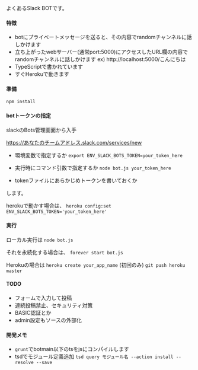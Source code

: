 よくあるSlack BOTです。

#### 特徴 ####

* botにプライべートメッセージを送ると、その内容でrandomチャンネルに話しかけます
* 立ち上がったwebサーバー(通常port:5000)にアクセスしたURL欄の内容でrandomチャンネルに話しかけます
ex) http://localhost:5000/こんにちは
* TypeScriptで書かれています
* すぐHerokuで動きます

#### 準備 ####

`npm install`

#### botトークンの指定 ####

slackのBots管理画面から入手

https://あなたのチームアドレス.slack.com/services/new

* 環境変数で指定するか
`export ENV_SLACK_BOTS_TOKEN=your_token_here`

* 実行時にコマンド引数で指定するか
`node bot.js your_token_here`

* tokenファイルにあらかじめトークンを書いておくか

します。

herokuで動かす場合は、
`heroku config:set ENV_SLACK_BOTS_TOKEN='your_token_here'`

#### 実行 ####

ローカル実行は
`node bot.js`

それを永続化する場合は、
`forever start bot.js`

Herokuの場合は
`heroku create your_app_name` (初回のみ)
`git push heroku master`

#### TODO ####

* フォームで入力して投稿
* 連続投稿禁止、セキュリティ対策
* BASIC認証とか
* admin設定もソースの外部化

#### 開発メモ ####

* `grunt`でbotmain以下のtsをjsにコンパイルします
* tsdでモジュール定義追加 `tsd query モジュール名 --action install --resolve --save`
